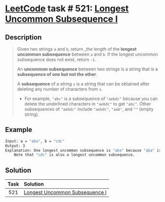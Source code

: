 # [LeetCode][leetcode] task # 521: [Longest Uncommon Subsequence I][task]

Description
-----------

> Given two strings `a` and `b`, return _the length of the **longest uncommon subsequence**
> between `a` and `b`. If the longest uncommon subsequence does not exist, return `-1`.
> 
> An **uncommon subsequence** between two strings is a string that is a **subsequence of one but not the other**.
> 
> A **subsequence** of a string `s` is a string that can be obtained after deleting any number of characters from `s`.
> 
> * For example, `"abc"` is a subsequence of `"aebdc"`
> because you can delete the underlined characters in `"aebdc"` to get `"abc"`.
> Other subsequences of `"aebdc"` include `"aebdc"`, `"aeb"`, and `""` (empty string).

 Example
-------

```sh
Input: a = "aba", b = "cdc"
Output: 3
Explanation: One longest uncommon subsequence is "aba" because "aba" is a subsequence of "aba" but not "cdc".
    Note that "cdc" is also a longest uncommon subsequence.
```

Solution
--------

| Task | Solution                                   |
|:----:|:-------------------------------------------|
| 521  | [Longest Uncommon Subsequence I][solution] |


[leetcode]: <http://leetcode.com/>
[task]: <https://leetcode.com/problems/longest-uncommon-subsequence-i/>
[solution]: <https://github.com/wellaxis/praxis-leetcode/blob/main/src/main/java/com/witalis/praxis/leetcode/task/h6/p521/option/Practice.java>
